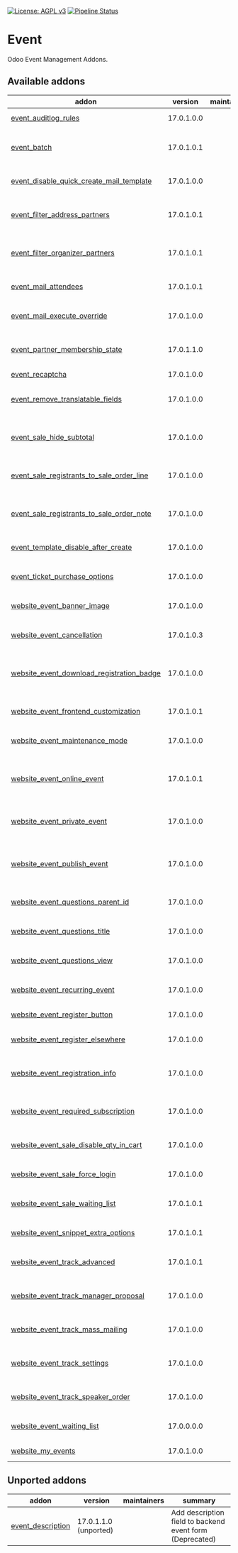 [![License: AGPL v3](https://img.shields.io/badge/License-AGPL%20v3-blue.svg)](https://www.gnu.org/licenses/agpl-3.0)
[![Pipeline Status](https://gitlab.com/tawasta/odoo/event/badges/14.0-dev/pipeline.svg)](https://gitlab.com/tawasta/odoo/event/-/pipelines/)

Event
=====
Odoo Event Management Addons.

[//]: # (addons)

Available addons
----------------
addon | version | maintainers | summary
--- | --- | --- | ---
[event_auditlog_rules](event_auditlog_rules/) | 17.0.1.0.0 |  | Adds audit log rules for events
[event_batch](event_batch/) | 17.0.1.0.1 |  | Allows creating student batches for event registrations
[event_disable_quick_create_mail_template](event_disable_quick_create_mail_template/) | 17.0.1.0.0 |  | Prevents quick create mail template on Event
[event_filter_address_partners](event_filter_address_partners/) | 17.0.1.0.1 |  | Filter event partners for address by partner toggle
[event_filter_organizer_partners](event_filter_organizer_partners/) | 17.0.1.0.1 |  | Filter event partners for organizer by partner toggle
[event_mail_attendees](event_mail_attendees/) | 17.0.1.0.1 |  | Wizard to mail Attendees without mass mail
[event_mail_execute_override](event_mail_execute_override/) | 17.0.1.0.0 |  | Prevents sending emails to past events
[event_partner_membership_state](event_partner_membership_state/) | 17.0.1.1.0 |  | Show partner membership state on event registration
[event_recaptcha](event_recaptcha/) | 17.0.1.0.0 |  | Event Recaptcha
[event_remove_translatable_fields](event_remove_translatable_fields/) | 17.0.1.0.0 |  | Removes translatable name and description fields from Event.
[event_sale_hide_subtotal](event_sale_hide_subtotal/) | 17.0.1.0.0 |  | Hides subtotal on event sale action widget on event form
[event_sale_registrants_to_sale_order_line](event_sale_registrants_to_sale_order_line/) | 17.0.1.0.0 |  | Adds a Event Registrants name to SO line description
[event_sale_registrants_to_sale_order_note](event_sale_registrants_to_sale_order_note/) | 17.0.1.0.0 |  | Adds a note to Sale Order with Event Registrants names
[event_template_disable_after_create](event_template_disable_after_create/) | 17.0.1.0.0 |  | Disable changing template after creation
[event_ticket_purchase_options](event_ticket_purchase_options/) | 17.0.1.0.0 |  | Event Ticket Registration: Self or Invite Others
[website_event_banner_image](website_event_banner_image/) | 17.0.1.0.0 |  | Add banner image to event from backend
[website_event_cancellation](website_event_cancellation/) | 17.0.1.0.3 |  | Cancel events and event registrations through website.
[website_event_download_registration_badge](website_event_download_registration_badge/) | 17.0.1.0.0 |  | Ability to navigate to an URL and download Registration Badge
[website_event_frontend_customization](website_event_frontend_customization/) | 17.0.1.0.1 |  | Customization options to Website Event Frontends
[website_event_maintenance_mode](website_event_maintenance_mode/) | 17.0.1.0.0 |  | Add maintenance mode to website events
[website_event_online_event](website_event_online_event/) | 17.0.1.0.1 |  | Module to manage online and hybrid events. Includes a video conference link.
[website_event_private_event](website_event_private_event/) | 17.0.1.0.0 |  | Make events only visible from URL. (remove from public list)
[website_event_publish_event](website_event_publish_event/) | 17.0.1.0.0 |  | Add website_published fields to event form and a publish wizard.
[website_event_questions_parent_id](website_event_questions_parent_id/) | 17.0.1.0.0 |  | Question to ask for parent_id in Event Registration
[website_event_questions_title](website_event_questions_title/) | 17.0.1.0.0 |  | Question to ask for title in Event Registration
[website_event_questions_view](website_event_questions_view/) | 17.0.1.0.0 |  | Adds a view to see event question answers
[website_event_recurring_event](website_event_recurring_event/) | 17.0.1.0.0 |  | Create recurring events and hide dates
[website_event_register_button](website_event_register_button/) | 17.0.1.0.0 |  | Website Event Register Button
[website_event_register_elsewhere](website_event_register_elsewhere/) | 17.0.1.0.0 |  | Redirects registrations to another URL
[website_event_registration_info](website_event_registration_info/) | 17.0.1.0.0 |  | Show customizable extra information before registration
[website_event_required_subscription](website_event_required_subscription/) | 17.0.1.0.0 |  | Allows setting a required subscription type for event tickets
[website_event_sale_disable_qty_in_cart](website_event_sale_disable_qty_in_cart/) | 17.0.1.0.0 |  | Disable changing Event Registration qty in cart
[website_event_sale_force_login](website_event_sale_force_login/) | 17.0.1.0.0 |  | Force login before registering to an event
[website_event_sale_waiting_list](website_event_sale_waiting_list/) | 17.0.1.0.1 |  | Register to events using waiting list through website.
[website_event_snippet_extra_options](website_event_snippet_extra_options/) | 17.0.1.0.1 |  | Additional configurations for the core snippet
[website_event_track_advanced](website_event_track_advanced/) | 17.0.1.0.1 |  | Advanced features for Event Track
[website_event_track_manager_proposal](website_event_track_manager_proposal/) | 17.0.1.0.0 |  | Always show Track Proposal page for managers
[website_event_track_mass_mailing](website_event_track_mass_mailing/) | 17.0.1.0.0 |  | Allows sending mail to track contacts
[website_event_track_settings](website_event_track_settings/) | 17.0.1.0.0 |  | Customization option settings to Website Event Track
[website_event_track_speaker_order](website_event_track_speaker_order/) | 17.0.1.0.0 |  | Always show Track Speaker Order
[website_event_waiting_list](website_event_waiting_list/) | 17.0.0.0.0 |  | Adds a waiting list functionality to Events.
[website_my_events](website_my_events/) | 17.0.1.0.0 |  | My events in website portal


Unported addons
---------------
addon | version | maintainers | summary
--- | --- | --- | ---
[event_description](event_description/) | 17.0.1.1.0 (unported) |  | Add description field to backend event form (Deprecated)

[//]: # (end addons)
